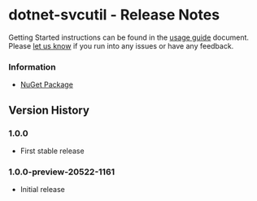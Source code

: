 ﻿# dotnet-svcutil - Release Notes

Getting Started instructions can be found in the [usage guide](https://go.microsoft.com/fwlink/?linkid=874329) document. Please [let us know](https://github.com/dotnet/wcf/issues/new) if you run into any issues or have any feedback.

### Information
* [NuGet Package](https://nuget.org/packages/dotnet-svcutil)

## Version History

### 1.0.0
* First stable release

### 1.0.0-preview-20522-1161
* Initial release

